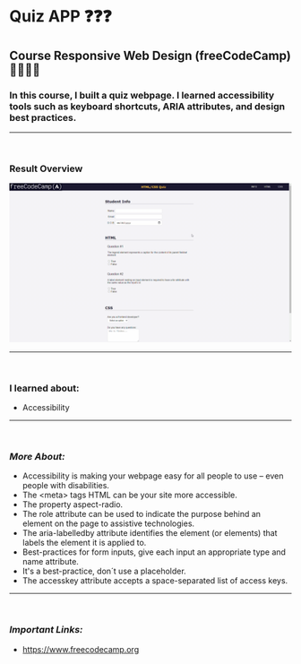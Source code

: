 # **Quiz APP** ❓❓❓

## **Course Responsive Web Design (freeCodeCamp)** 🧑🏻‍🚀🚀

### In this course, I built a quiz webpage. I learned accessibility tools such as keyboard shortcuts, ARIA attributes, and design best practices.

---

<br>

### **Result Overview**

![Result Overview](./assets/img/accessibility-quiz.gif)

---

<br>

### **I learned about:**

- Accessibility

---

<br>

### _More About:_

- Accessibility is making your webpage easy for all people to use – even people with disabilities.
- The \<meta> tags HTML can be your site more accessible.
- The property aspect-radio.
- The role attribute can be used to indicate the purpose behind an element on the page to assistive technologies.
- The aria-labelledby attribute identifies the element (or elements) that labels the element it is applied to.
- Best-practices for form inputs, give each input an appropriate type and name attribute.
- It's a best-practice, don´t use a placeholder.
- The accesskey attribute accepts a space-separated list of access keys.

---

<br>

### _Important Links:_

- https://www.freecodecamp.org
